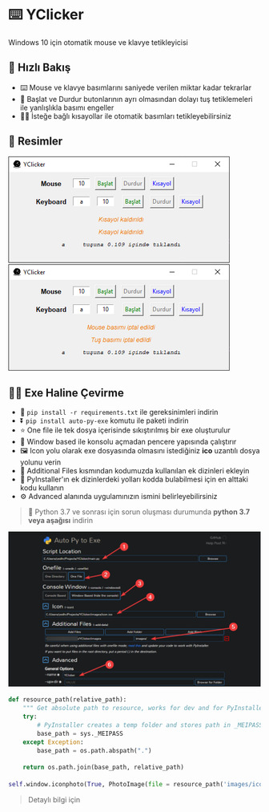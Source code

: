 # ⌨️ YClicker

Windows 10 için otomatik mouse ve klavye tetikleyicisi

## 👀 Hızlı Bakış

- ⌨️ Mouse ve klavye basımlarını saniyede verilen miktar kadar tekrarlar
- 🔘 Başlat ve Durdur butonlarının ayrı olmasından dolayı tuş tetiklemeleri ile yanlışlıkla basımı engeller
- 💁‍♂️ İsteğe bağlı kısayollar ile otomatik basımları tetikleyebilirsiniz

## 🌟 Resimler

![](./.github/example1.png)
![](./.github/example2.png)

## 👷‍♂️ Exe Haline Çevirme

- 🧰 `pip install -r requirements.txt` ile gereksinimleri indirin
- ⏬ `pip install auto-py-exe` komutu ile paketi indirin
- ⭐ One file ile tek dosya içerisinde sıkıştırılmış bir exe oluşturulur
- 🖤 Window based ile konsolu açmadan pencere yapısında çalıştırır
- 🖼️ Icon yolu olarak exe dosyasında olmasını istediğiniz **ico** uzantılı dosya yolunu verin
- 📂 Additional Files kısmından kodumuzda kullanılan ek dizinleri ekleyin
- 📢 PyInstaller'ın ek dizinlerdeki yolları kodda bulabilmesi için en alttaki kodu kullanın
- ⚙️ Advanced alanında uygulamınızın ismini belirleyebilirsiniz

> 📢 Python 3.7 ve sonrası için sorun oluşması durumunda **python 3.7 veya aşağısı** indirin

![](./.github/py2exe.png)

```py
def resource_path(relative_path):
    """ Get absolute path to resource, works for dev and for PyInstaller """
    try:
        # PyInstaller creates a temp folder and stores path in _MEIPASS
        base_path = sys._MEIPASS
    except Exception:
        base_path = os.path.abspath(".")

    return os.path.join(base_path, relative_path)

self.window.iconphoto(True, PhotoImage(file = resource_path('images/icon.png')))
```

> Detaylı bilgi için